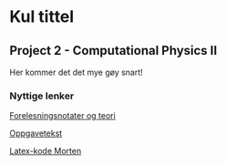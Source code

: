 # Kul tittel
## Project 2 - Computational Physics II
Her kommer det det mye gøy snart!


### Nyttige lenker

[Forelesningsnotater og teori](http://compphysics.github.io/ComputationalPhysics2/doc/LectureNotes/_build/html/intro.html)

[Oppgavetekst](http://compphysics.github.io/ComputationalPhysics2/doc/Projects/2021/Project2/Project2ML/pdf/Project2ML.pdf)

[Latex-kode Morten](https://github.com/CompPhysics/ComputationalPhysics2/blob/gh-pages/doc/src/NeuralNet/NeuralNet.do.txt)
